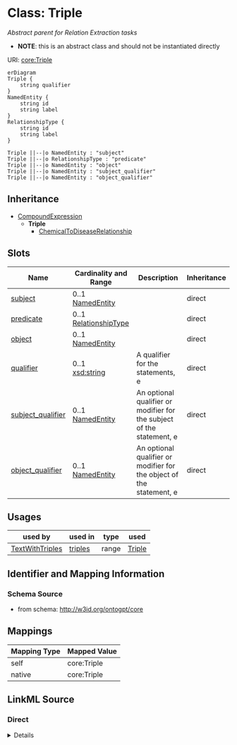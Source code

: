 # Class: Triple
_Abstract parent for Relation Extraction tasks_



* __NOTE__: this is an abstract class and should not be instantiated directly


URI: [core:Triple](http://w3id.org/ontogpt/core/Triple)


```mermaid
erDiagram
Triple {
    string qualifier  
}
NamedEntity {
    string id  
    string label  
}
RelationshipType {
    string id  
    string label  
}

Triple ||--|o NamedEntity : "subject"
Triple ||--|o RelationshipType : "predicate"
Triple ||--|o NamedEntity : "object"
Triple ||--|o NamedEntity : "subject_qualifier"
Triple ||--|o NamedEntity : "object_qualifier"

```




## Inheritance
* [CompoundExpression](CompoundExpression.md)
    * **Triple**
        * [ChemicalToDiseaseRelationship](ChemicalToDiseaseRelationship.md)



## Slots

| Name | Cardinality and Range | Description | Inheritance |
| ---  | --- | --- | --- |
| [subject](subject.md) | 0..1 <br/> [NamedEntity](NamedEntity.md) |  | direct |
| [predicate](predicate.md) | 0..1 <br/> [RelationshipType](RelationshipType.md) |  | direct |
| [object](object.md) | 0..1 <br/> [NamedEntity](NamedEntity.md) |  | direct |
| [qualifier](qualifier.md) | 0..1 <br/> [xsd:string](xsd:string) | A qualifier for the statements, e | direct |
| [subject_qualifier](subject_qualifier.md) | 0..1 <br/> [NamedEntity](NamedEntity.md) | An optional qualifier or modifier for the subject of the statement, e | direct |
| [object_qualifier](object_qualifier.md) | 0..1 <br/> [NamedEntity](NamedEntity.md) | An optional qualifier or modifier for the object of the statement, e | direct |





## Usages

| used by | used in | type | used |
| ---  | --- | --- | --- |
| [TextWithTriples](TextWithTriples.md) | [triples](triples.md) | range | [Triple](Triple.md) |






## Identifier and Mapping Information







### Schema Source


* from schema: http://w3id.org/ontogpt/core





## Mappings

| Mapping Type | Mapped Value |
| ---  | ---  |
| self | core:Triple |
| native | core:Triple |


## LinkML Source

<!-- TODO: investigate https://stackoverflow.com/questions/37606292/how-to-create-tabbed-code-blocks-in-mkdocs-or-sphinx -->

### Direct

<details>
```yaml
name: Triple
description: Abstract parent for Relation Extraction tasks
from_schema: http://w3id.org/ontogpt/core
rank: 1000
is_a: CompoundExpression
abstract: true
attributes:
  subject:
    name: subject
    from_schema: http://w3id.org/ontogpt/core
    rank: 1000
    range: NamedEntity
  predicate:
    name: predicate
    from_schema: http://w3id.org/ontogpt/core
    rank: 1000
    range: RelationshipType
  object:
    name: object
    from_schema: http://w3id.org/ontogpt/core
    rank: 1000
    range: NamedEntity
  qualifier:
    name: qualifier
    description: A qualifier for the statements, e.g. "NOT" for negation
    from_schema: http://w3id.org/ontogpt/core
    rank: 1000
    range: string
  subject_qualifier:
    name: subject_qualifier
    description: An optional qualifier or modifier for the subject of the statement,
      e.g. "high dose" or "intravenously administered"
    from_schema: http://w3id.org/ontogpt/core
    rank: 1000
    range: NamedEntity
  object_qualifier:
    name: object_qualifier
    description: An optional qualifier or modifier for the object of the statement,
      e.g. "severe" or "with additional complications"
    from_schema: http://w3id.org/ontogpt/core
    rank: 1000
    range: NamedEntity

```
</details>

### Induced

<details>
```yaml
name: Triple
description: Abstract parent for Relation Extraction tasks
from_schema: http://w3id.org/ontogpt/core
rank: 1000
is_a: CompoundExpression
abstract: true
attributes:
  subject:
    name: subject
    from_schema: http://w3id.org/ontogpt/core
    rank: 1000
    alias: subject
    owner: Triple
    domain_of:
    - Triple
    range: NamedEntity
  predicate:
    name: predicate
    from_schema: http://w3id.org/ontogpt/core
    rank: 1000
    alias: predicate
    owner: Triple
    domain_of:
    - Triple
    range: RelationshipType
  object:
    name: object
    from_schema: http://w3id.org/ontogpt/core
    rank: 1000
    alias: object
    owner: Triple
    domain_of:
    - Triple
    range: NamedEntity
  qualifier:
    name: qualifier
    description: A qualifier for the statements, e.g. "NOT" for negation
    from_schema: http://w3id.org/ontogpt/core
    rank: 1000
    alias: qualifier
    owner: Triple
    domain_of:
    - Triple
    range: string
  subject_qualifier:
    name: subject_qualifier
    description: An optional qualifier or modifier for the subject of the statement,
      e.g. "high dose" or "intravenously administered"
    from_schema: http://w3id.org/ontogpt/core
    rank: 1000
    alias: subject_qualifier
    owner: Triple
    domain_of:
    - Triple
    range: NamedEntity
  object_qualifier:
    name: object_qualifier
    description: An optional qualifier or modifier for the object of the statement,
      e.g. "severe" or "with additional complications"
    from_schema: http://w3id.org/ontogpt/core
    rank: 1000
    alias: object_qualifier
    owner: Triple
    domain_of:
    - Triple
    range: NamedEntity

```
</details>